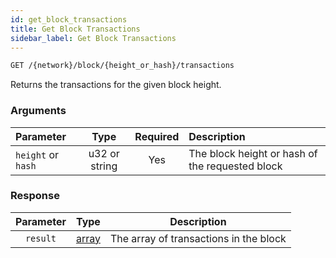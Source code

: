 ```yaml
---
id: get_block_transactions
title: Get Block Transactions
sidebar_label: Get Block Transactions
---
```


```bash title=ENDPOINT
GET /{network}/block/{height_or_hash}/transactions
```

Returns the transactions for the given block height.

### Arguments

| Parameter | Type | Required | Description                                     |
|:----------|:----:|:--------:|:------------------------------------------------|
| `height` or `hash` | u32 or string |   Yes    | The block height or hash of the requested block |

### Response

| Parameter |                    Type                    |              Description               |
|:---------:|:------------------------------------------:|:--------------------------------------:|
| `result`  | [array](../../concepts/beginner/03_transactions.md) | The array of transactions in the block |

